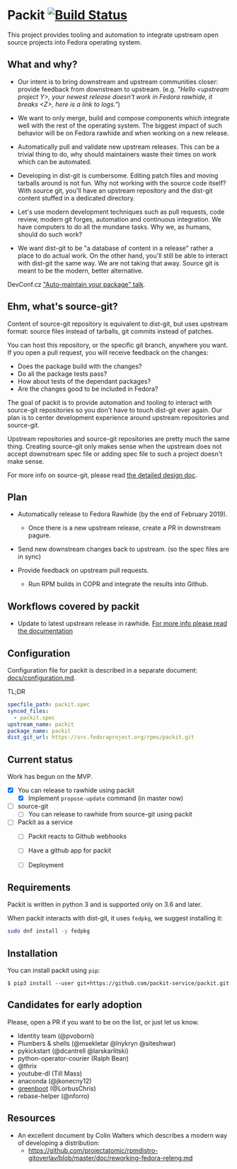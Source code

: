 # Packit [![Build Status](https://ci.centos.org/job/packit-master/badge/icon)](https://ci.centos.org/job/packit-master)

This project provides tooling and automation to integrate upstream open source
projects into Fedora operating system.


## What and why?

 * Our intent is to bring downstream and upstream communities closer: provide
   feedback from downstream to upstream. (e.g. *"Hello \<upstream project Y>,
   your newest release doesn't work in Fedora rawhide, it breaks \<Z>, here is
   a link to logs."*)

 * We want to only merge, build and compose components which integrate well
   with the rest of the operating system. The biggest impact of such behavior
   will be on Fedora rawhide and when working on a new release.

 * Automatically pull and validate new upstream releases. This can be a trivial
   thing to do, why should maintainers waste their times on work which can be
   automated.

 * Developing in dist-git is cumbersome. Editing patch files and moving
   tarballs around is not fun. Why not working with the source code itself?
   With source git, you'll have an upstream repository and the dist-git content
   stuffed in a dedicated directory.

 * Let's use modern development techniques such as pull requests, code review,
   modern git forges, automation and continuous integration. We have computers
   to do all the mundane tasks. Why we, as humans, should do such work?

 * We want dist-git to be "a database of content in a release" rather a place
   to do actual work. On the other hand, you'll still be able to interact with
   dist-git the same way. We are not taking that away. Source git is meant to
   be the modern, better alternative.

DevConf.cz ["Auto-maintain your package" talk](https://www.youtube.com/watch?v=KpF27v6K4Oc).


## Ehm, what's source-git?

Content of source-git repository is equivalent to dist-git, but uses upstream
format: source files instead of tarballs, git commits instead of patches.

You can host this repository, or the specific git branch, anywhere you want. If
you open a pull request, you will receive feedback on the changes:
* Does the package build with the changes?
* Do all the package tests pass?
* How about tests of the dependant packages?
* Are the changes good to be included in Fedora?

The goal of packit is to provide automation and tooling to interact with
source-git repositories so you don't have to touch dist-git ever again. Our
plan is to center development experience around upstream repositories and
source-git.

Upstream repositories and source-git repositories are pretty much the same
thing. Creating source-git only makes sense when the upstream does not accept
downstream spec file or adding spec file to such a project doesn't make sense.

For more info on source-git, please read [the detailed design doc](docs/source-git.md).

## Plan

* Automatically release to Fedora Rawhide (by the end of February 2019).
  * Once there is a new upstream release, create a PR in downstream pagure.
* Send new downstream changes back to upstream. (so the spec files are in sync)

* Provide feedback on upstream pull requests.
  * Run RPM builds in COPR and integrate the results into Github.


## Workflows covered by packit

* Update to latest upstream release in rawhide. [For more info please read the
  documentation](/docs/update.md)


## Configuration

Configuration file for packit is described in a separate document: [docs/configuration.md](/docs/configuration.md).

TL;DR

```yaml
specfile_path: packit.spec
synced_files:
  - packit.spec
upstream_name: packit
package_name: packit
dist_git_url: https://src.fedoraproject.org/rpms/packit.git
```


## Current status

Work has begun on the MVP.

* [x] You can release to rawhide using packit
  * [x] Implement `propose-update` command (in master now)
* [ ] source-git
  * [ ] You can release to rawhide from source-git using packit
* [ ] Packit as a service
  * [ ] Packit reacts to Github webhooks
  * [ ] Have a github app for packit
  * [ ] Deployment


## Requirements

Packit is written in python 3 and is supported only on 3.6 and later.

When packit interacts with dist-git, it uses `fedpkg`, we suggest installing it:

```bash
sudo dnf install -y fedpkg
```

## Installation

You can install packit using `pip`:

```
$ pip3 install --user git+https://github.com/packit-service/packit.git
```


## Candidates for early adoption

Please, open a PR if you want to be on the list, or just let us know.

* Identity team (@pvoborni)
* Plumbers & shells (@msekletar @lnykryn @siteshwar)
* pykickstart (@dcantrell @larskarlitski)
* python-operator-courier (Ralph Bean)
* @thrix
* youtube-dl (Till Mass)
* anaconda (@jkonecny12)
* [greenboot](https://github.com/LorbusChris/greenboot/) (@LorbusChris)
* rebase-helper (@nforro)

## Resources

 * An excellent document by Colin Walters which describes a modern way of
   developing a distribution:
   * https://github.com/projectatomic/rpmdistro-gitoverlay/blob/master/doc/reworking-fedora-releng.md

